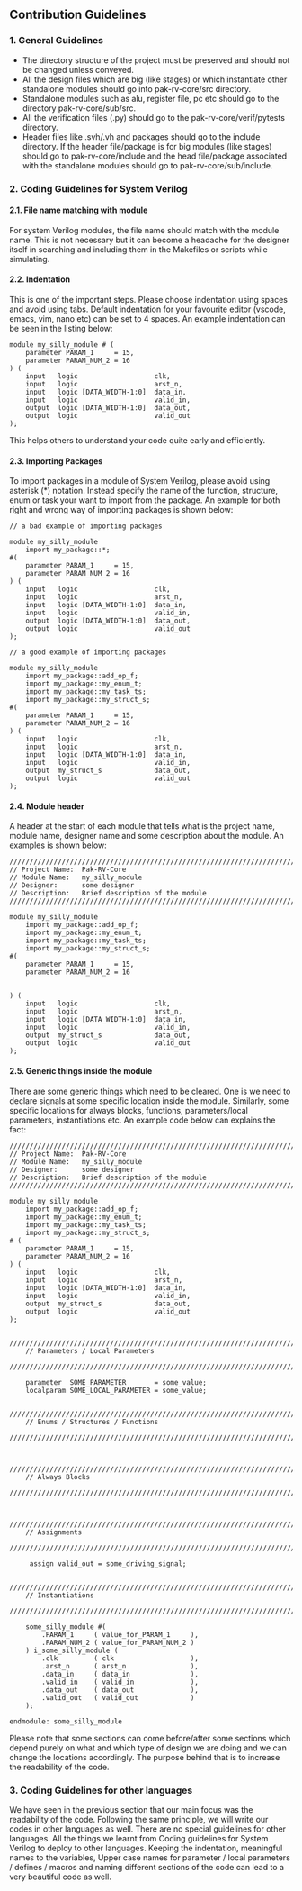 ## Contribution Guidelines

### 1. General Guidelines

- The directory structure of the project must be preserved and should not be changed unless conveyed.
- All the design files which are big (like stages) or which instantiate other standalone modules should go into pak-rv-core/src directory.
- Standalone modules such as alu, register file, pc etc should go to the directory pak-rv-core/sub/src.
- All the verification files (.py) should go to the pak-rv-core/verif/pytests directory.
- Header files like .svh/.vh and packages should go to the include directory. If the header file/package is for big modules (like stages) should go to pak-rv-core/include and the head file/package associated with the standalone modules should go to pak-rv-core/sub/include.

### 2. Coding Guidelines for System Verilog

#### 2.1. File name matching with module
For system Verilog modules, the file name should match with the module name. This is not necessary but it can become a headache for the designer itself in searching and including them in the Makefiles or scripts while simulating.

#### 2.2. Indentation
This is one of the important steps. Please choose indentation using spaces and avoid using tabs. Default indentation for your favourite editor (vscode, emacs, vim, nano etc) can be set to 4 spaces. An example indentation can be seen in the listing below:

```
module my_silly_module # (
    parameter PARAM_1     = 15,
    parameter PARAM_NUM_2 = 16
) (
    input   logic                   clk,
    input   logic                   arst_n,
    input   logic [DATA_WIDTH-1:0]  data_in,
    input   logic                   valid_in,
    output  logic [DATA_WIDTH-1:0]  data_out,
    output  logic                   valid_out
);
```
This helps others to understand your code quite early and efficiently. 

#### 2.3. Importing Packages
To import packages in a module of System Verilog, please avoid using asterisk (*) notation. Instead specify the name of the function, structure, enum or task your want to import from the package. An example for both right and wrong way of importing packages is shown below:

```
// a bad example of importing packages

module my_silly_module
    import my_package::*;
#(
    parameter PARAM_1     = 15,
    parameter PARAM_NUM_2 = 16
) (
    input   logic                   clk,
    input   logic                   arst_n,
    input   logic [DATA_WIDTH-1:0]  data_in,
    input   logic                   valid_in,
    output  logic [DATA_WIDTH-1:0]  data_out,
    output  logic                   valid_out
);
```

```
// a good example of importing packages

module my_silly_module
    import my_package::add_op_f;
    import my_package::my_enum_t;
    import my_package::my_task_ts;
    import my_package::my_struct_s;
#(
    parameter PARAM_1     = 15,
    parameter PARAM_NUM_2 = 16
) (
    input   logic                   clk,
    input   logic                   arst_n,
    input   logic [DATA_WIDTH-1:0]  data_in,
    input   logic                   valid_in,
    output  my_struct_s             data_out,
    output  logic                   valid_out
);
```
#### 2.4. Module header
A header at the start of each module that tells what is the project name, module name, designer name and some description about the module. An examples is shown below:

```
///////////////////////////////////////////////////////////////////////////////////
// Project Name:  Pak-RV-Core
// Module Name:   my_silly_module
// Designer:      some designer
// Description:   Brief description of the module
//////////////////////////////////////////////////////////////////////////////////

module my_silly_module
    import my_package::add_op_f;
    import my_package::my_enum_t;
    import my_package::my_task_ts;
    import my_package::my_struct_s;
#(
    parameter PARAM_1     = 15,
    parameter PARAM_NUM_2 = 16


) (
    input   logic                   clk,
    input   logic                   arst_n,
    input   logic [DATA_WIDTH-1:0]  data_in,
    input   logic                   valid_in,
    output  my_struct_s             data_out,
    output  logic                   valid_out
);
```
#### 2.5. Generic things inside the module
There are some generic things which need to be cleared. One is we need to declare signals at some specific location inside the module. Similarly, some specific locations for always blocks, functions, parameters/local parameters, instantiations etc. An example code below can explains the fact:

```
///////////////////////////////////////////////////////////////////////////////////
// Project Name:  Pak-RV-Core
// Module Name:   my_silly_module
// Designer:      some designer
// Description:   Brief description of the module
//////////////////////////////////////////////////////////////////////////////////

module my_silly_module
    import my_package::add_op_f;
    import my_package::my_enum_t;
    import my_package::my_task_ts;
    import my_package::my_struct_s;
# (
    parameter PARAM_1     = 15,
    parameter PARAM_NUM_2 = 16
) (
    input   logic                   clk,
    input   logic                   arst_n,
    input   logic [DATA_WIDTH-1:0]  data_in,
    input   logic                   valid_in,
    output  my_struct_s             data_out,
    output  logic                   valid_out
);

    //////////////////////////////////////////////////////////////////////////////////
    // Parameters / Local Parameters
    //////////////////////////////////////////////////////////////////////////////////

    parameter  SOME_PARAMETER       = some_value;
    localparam SOME_LOCAL_PARAMETER = some_value;

    //////////////////////////////////////////////////////////////////////////////////
    // Enums / Structures / Functions
    //////////////////////////////////////////////////////////////////////////////////


    //////////////////////////////////////////////////////////////////////////////////
    // Always Blocks
    //////////////////////////////////////////////////////////////////////////////////


    //////////////////////////////////////////////////////////////////////////////////
    // Assignments
    //////////////////////////////////////////////////////////////////////////////////

     assign valid_out = some_driving_signal;

    //////////////////////////////////////////////////////////////////////////////////
    // Instantiations
    //////////////////////////////////////////////////////////////////////////////////

    some_silly_module #(
        .PARAM_1     ( value_for_PARAM_1     ),
        .PARAM_NUM_2 ( value_for_PARAM_NUM_2 )
    ) i_some_silly_module (
        .clk         ( clk                   ),
        .arst_n      ( arst_n                ),
        .data_in     ( data_in               ),
        .valid_in    ( valid_in              ),
        .data_out    ( data_out              ),
        .valid_out   ( valid_out             )
    );

endmodule: some_silly_module
```
Please note that some sections can come before/after some sections which depend purely on what and which type of design we are doing and we can change the locations accordingly. The purpose behind that is to increase the readability of the code.

### 3. Coding Guidelines for other languages
We have seen in the previous section that our main focus was the readability of the code. Following the same principle, we will write our codes in other languages as well. There are no special guidelines for other languages. All the things we learnt from Coding guidelines for System Verilog to deploy to other languages. Keeping the indentation, meaningful names to the variables, Upper case names for parameter / local parameters / defines / macros and naming different sections of the code can lead to a very beautiful code as well.